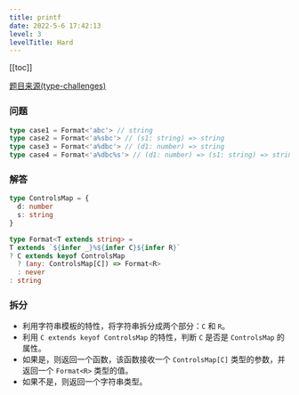 ```yaml
---
title: printf
date: 2022-5-6 17:42:13
level: 3
levelTitle: Hard
---
```


[[toc]]

[题目来源(type-challenges)](https://github.com/type-challenges/type-challenges/blob/main/questions/00545-hard-printf/README.md)

### 问题

```typescript
type case1 = Format<'abc'> // string
type case2 = Format<'a%sbc'> // (s1: string) => string
type case3 = Format<'a%dbc'> // (d1: number) => string
type case4 = Format<'a%dbc%s'> // (d1: number) => (s1: string) => string
```

### 解答

```typescript
type ControlsMap = {
  d: number
  s: string
}

type Format<T extends string> = 
T extends `${infer _}%${infer C}${infer R}`
? C extends keyof ControlsMap
  ? (any: ControlsMap[C]) => Format<R>
  : never
: string
```

### 拆分
* 利用字符串模板的特性，将字符串拆分成两个部分：`C` 和 `R`。
* 利用 `C extends keyof ControlsMap` 的特性，判断 `C` 是否是 `ControlsMap` 的属性。
* 如果是，则返回一个函数，该函数接收一个 `ControlsMap[C]` 类型的参数，并返回一个 `Format<R>` 类型的值。
* 如果不是，则返回一个字符串类型。

